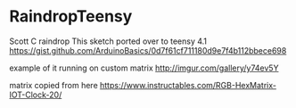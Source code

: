 # RaindropTeensy
Scott C raindrop
This sketch ported over to teensy 4.1 
https://gist.github.com/ArduinoBasics/0d7f61cf711180d9e7f4b112bbece698

example of it running on custom matrix
http://imgur.com/gallery/y74ev5Y 

matrix copied from here
https://www.instructables.com/RGB-HexMatrix-IOT-Clock-20/
